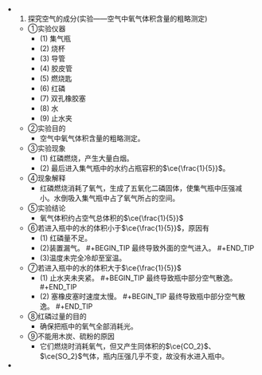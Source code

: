 -
  1. 探究空气的成分(实验——空气中氧气体积含量的粗略测定)
	- ①实验仪器
		- (1) 集气瓶
		- (2) 烧杯
		- (3) 导管
		- (4) 胶皮管
		- (5) 燃烧匙
		- (6) 红磷
		- (7) 双孔橡胶塞
		- (8) 水
		- (9) 止水夹
	- ②实验目的
		- 空气中氧气体积含量的粗略测定。
	- ③实验现象
		- (1) 红磷燃烧，产生大量白烟。
		- (2) 最后进入集气瓶中的水约占瓶容积的$\ce{\frac{1}{5}}$。
	- ④现象解释
		- 红磷燃烧消耗了氧气，生成了五氧化二磷固体，使集气瓶中压强减小。水倒吸入集气瓶中占了氧气所占的空间。
	- ⑤实验结论
		- 氧气体积约占空气总体积的$\ce{\frac{1}{5}}$
	- ⑥若进入瓶中的水的体积小于$\ce{\frac{1}{5}}$，原因有
		- (1) 红磷量不足。
		- (2)装置漏气。
		  #+BEGIN_TIP
		  最终导致外面的空气进入。
		  #+END_TIP
		- (3)温度未完全冷却至室温。
	- ⑦若进入瓶中的水的体积大于$\ce{\frac{1}{5}}$
		- (1) 止水夹未夹紧。
		  #+BEGIN_TIP
		  最终导致瓶中部分空气散逸。
		  #+END_TIP
		- (2) 塞橡皮塞时速度太慢。
		  #+BEGIN_TIP
		  最终导致瓶中部分空气散逸。
		  #+END_TIP
	- ⑧红磷过量的目的
		- 确保把瓶中的氧气全部消耗光。
	- ⑨不能用木炭、硫粉的原因
		- 它们燃烧时消耗氧气，但又产生同体积的$\ce{CO_2}$、$\ce{SO_2}$气体，瓶内压强几乎不变，故没有水进入瓶中。
-